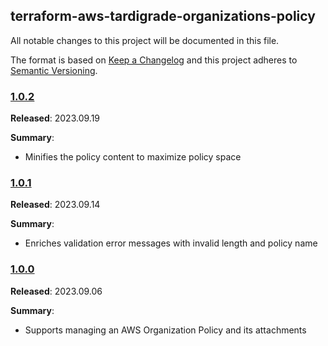 ## terraform-aws-tardigrade-organizations-policy

All notable changes to this project will be documented in this file.

The format is based on [Keep a Changelog](http://keepachangelog.com/) and this project adheres to [Semantic Versioning](http://semver.org/).

### [1.0.2](https://github.com/plus3it/terraform-aws-organizations-policy/releases/tag/1.0.2)

**Released**: 2023.09.19

**Summary**:

*   Minifies the policy content to maximize policy space

### [1.0.1](https://github.com/plus3it/terraform-aws-organizations-policy/releases/tag/1.0.1)

**Released**: 2023.09.14

**Summary**:

*   Enriches validation error messages with invalid length and policy name

### [1.0.0](https://github.com/plus3it/terraform-aws-organizations-policy/releases/tag/1.0.0)

**Released**: 2023.09.06

**Summary**:

*   Supports managing an AWS Organization Policy and its attachments
